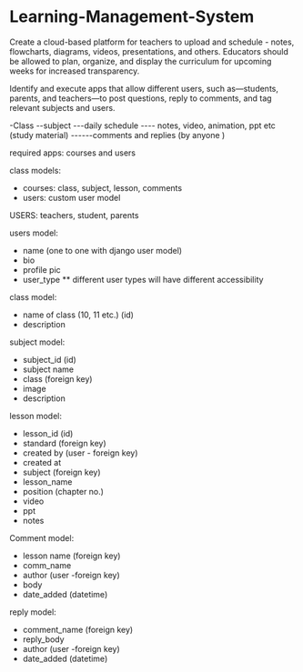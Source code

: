 # Learning-Management-System
Create a cloud-based platform for teachers to upload and schedule - notes, flowcharts, diagrams, videos, presentations,
and others. Educators should be allowed to plan, organize, and display the curriculum for upcoming weeks for increased 
transparency.

Identify and execute apps that allow different users, such as—students, parents, and teachers—to post questions, 
reply to comments, and tag relevant subjects and users.


-Class
--subject 
---daily schedule 
---- notes, video, animation, ppt etc (study material)
------comments and replies (by anyone )

	
required apps: courses and users 

class models: 
- courses: class, subject, lesson, comments
- users: custom user model 

USERS: teachers, student, parents 


users model:  
- name (one to one with django user model)
- bio
- profile pic
- user_type 
** different user types will have different accessibility


class model: 
- name of class (10, 11 etc.) (id)
- description 

subject model: 					
- subject_id (id)
- subject name 			
- class (foreign key)	
- image 		
- description 

lesson model: 
- lesson_id (id)
- standard (foreign key)
- created by (user - foreign key)
- created at
- subject (foreign key)
- lesson_name 
- position (chapter no.)
- video
- ppt
- notes

Comment model:
- lesson name (foreign key)
- comm_name 
- author (user -foreign key)
- body 
- date_added (datetime)


reply model:
- comment_name (foreign key)
- reply_body 
- author (user -foreign key)
- date_added (datetime)
